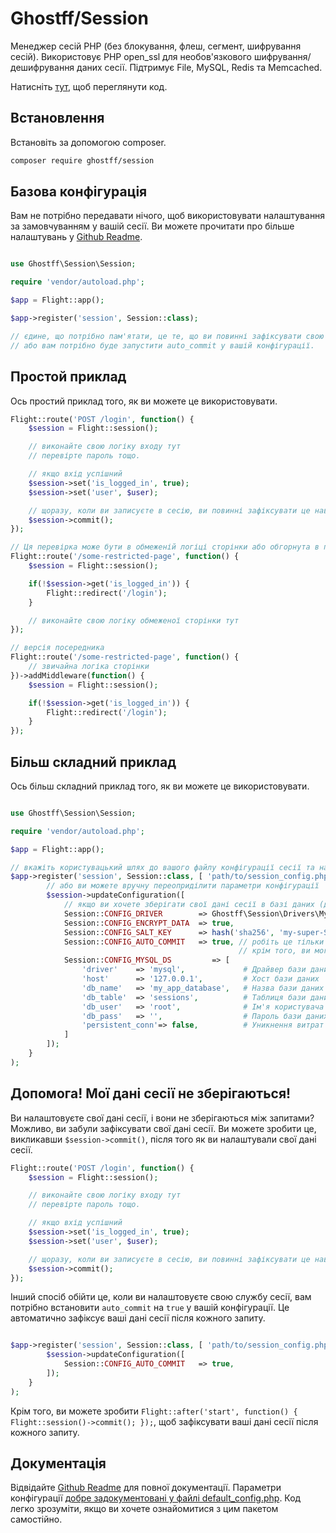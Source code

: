 # Ghostff/Session

Менеджер сесій PHP (без блокування, флеш, сегмент, шифрування сесій). Використовує PHP open_ssl для необов'язкового шифрування/дешифрування даних сесії. Підтримує File, MySQL, Redis та Memcached.

Натисніть [тут](https://github.com/Ghostff/Session), щоб переглянути код.

## Встановлення

Встановіть за допомогою composer.

```bash
composer require ghostff/session
```

## Базова конфігурація

Вам не потрібно передавати нічого, щоб використовувати налаштування за замовчуванням у вашій сесії. Ви можете прочитати про більше налаштувань у [Github Readme](https://github.com/Ghostff/Session).

```php

use Ghostff\Session\Session;

require 'vendor/autoload.php';

$app = Flight::app();

$app->register('session', Session::class);

// єдине, що потрібно пам'ятати, це те, що ви повинні зафіксувати свою сесію при кожному завантаженні сторінки
// або вам потрібно буде запустити auto_commit у вашій конфігурації. 
```

## Простой приклад

Ось простий приклад того, як ви можете це використовувати.

```php
Flight::route('POST /login', function() {
	$session = Flight::session();

	// виконайте свою логіку входу тут
	// перевірте пароль тощо.

	// якщо вхід успішний
	$session->set('is_logged_in', true);
	$session->set('user', $user);

	// щоразу, коли ви записуєте в сесію, ви повинні зафіксувати це навмисно.
	$session->commit();
});

// Ця перевірка може бути в обмеженій логіці сторінки або обгорнута в посередника.
Flight::route('/some-restricted-page', function() {
	$session = Flight::session();

	if(!$session->get('is_logged_in')) {
		Flight::redirect('/login');
	}

	// виконайте свою логіку обмеженої сторінки тут
});

// версія посередника
Flight::route('/some-restricted-page', function() {
	// звичайна логіка сторінки
})->addMiddleware(function() {
	$session = Flight::session();

	if(!$session->get('is_logged_in')) {
		Flight::redirect('/login');
	}
});
```

## Більш складний приклад

Ось більш складний приклад того, як ви можете це використовувати.

```php

use Ghostff\Session\Session;

require 'vendor/autoload.php';

$app = Flight::app();

// вкажіть користувацький шлях до вашого файлу конфігурації сесії та надайте випадковий рядок для ідентифікатора сесії
$app->register('session', Session::class, [ 'path/to/session_config.php', bin2hex(random_bytes(32)) ], function(Session $session) {
		// або ви можете вручну переоприділити параметри конфігурації
		$session->updateConfiguration([
			// якщо ви хочете зберігати свої дані сесії в базі даних (добре, якщо ви хочете таку функцію, як "вийти з усіх пристроїв")
			Session::CONFIG_DRIVER        => Ghostff\Session\Drivers\MySql::class,
			Session::CONFIG_ENCRYPT_DATA  => true,
			Session::CONFIG_SALT_KEY      => hash('sha256', 'my-super-S3CR3T-salt'), // будь ласка, змініть це на щось інше
			Session::CONFIG_AUTO_COMMIT   => true, // робіть це тільки якщо це потрібно і/або важко зафіксувати() вашу сесію.
												   // крім того, ви могли б зробити Flight::after('start', function() { Flight::session()->commit(); });
			Session::CONFIG_MYSQL_DS         => [
				'driver'    => 'mysql',             # Драйвер бази даних для PDO dns eg(mysql:host=...;dbname=...)
				'host'      => '127.0.0.1',         # Хост бази даних
				'db_name'   => 'my_app_database',   # Назва бази даних
				'db_table'  => 'sessions',          # Таблиця бази даних
				'db_user'   => 'root',              # Ім'я користувача бази даних
				'db_pass'   => '',                  # Пароль бази даних
				'persistent_conn'=> false,          # Уникнення витрат на встановлення нового з'єднання щоразу, коли скрипту потрібно взаємодіяти з базою даних, що призводить до швидшого веб-додатку. ЗНАЙДІТЬ ЗВОРОТНЮ СТОРОНУ САМОСТІЙНО
			]
		]);
	}
);
```

## Допомога! Мої дані сесії не зберігаються!

Ви налаштовуєте свої дані сесії, і вони не зберігаються між запитами? Можливо, ви забули зафіксувати свої дані сесії. Ви можете зробити це, викликавши `$session->commit()`, після того як ви налаштували свої дані сесії.

```php
Flight::route('POST /login', function() {
	$session = Flight::session();

	// виконайте свою логіку входу тут
	// перевірте пароль тощо.

	// якщо вхід успішний
	$session->set('is_logged_in', true);
	$session->set('user', $user);

	// щоразу, коли ви записуєте в сесію, ви повинні зафіксувати це навмисно.
	$session->commit();
});
```

Інший спосіб обійти це, коли ви налаштовуєте свою службу сесії, вам потрібно встановити `auto_commit` на `true` у вашій конфігурації. Це автоматично зафіксує ваші дані сесії після кожного запиту.

```php

$app->register('session', Session::class, [ 'path/to/session_config.php', bin2hex(random_bytes(32)) ], function(Session $session) {
		$session->updateConfiguration([
			Session::CONFIG_AUTO_COMMIT   => true,
		]);
	}
);
```

Крім того, ви можете зробити `Flight::after('start', function() { Flight::session()->commit(); });`, щоб зафіксувати ваші дані сесії після кожного запиту.

## Документація

Відвідайте [Github Readme](https://github.com/Ghostff/Session) для повної документації. Параметри конфігурації [добре задокументовані у файлі default_config.php](https://github.com/Ghostff/Session/blob/master/src/default_config.php). Код легко зрозуміти, якщо ви хочете ознайомитися з цим пакетом самостійно.